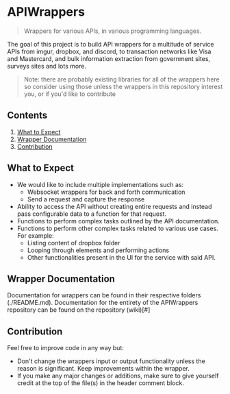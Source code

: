 # APIWrappers
> Wrappers for various APIs, in various programming languages.

The goal of this project is to build API wrappers for
a multitude of service APIs from imgur, dropbox, and discord,
to transaction networks like Visa and Mastercard, and bulk 
information extraction from government sites, surveys
sites and lots more.

> Note: there are probably existing libraries for all of
the wrappers here so consider using those unless
the wrappers in this repository interest you, or if you'd
like to contribute

## Contents

1. [What to Expect](#what-to-expect)
2. [Wrapper Documentation](#wrapper-documentation)
3. [Contribution](#contribution)

## What to Expect

* We would like to include multiple implementations such as:
    * Websocket wrappers for back and forth communication
    * Send a request and capture the response
* Ability to access the API without creating entire requests
and instead pass configurable data to a function for that
request.
* Functions to perform complex tasks outlined by the API
documentation.
* Functions to perform other complex tasks related to
various use cases. For example:
    * Listing content of dropbox folder
    * Looping through elements and performing actions
    * Other functionalities present in the UI for the
service with said API.

## Wrapper Documentation

Documentation for wrappers can be found in their
respective folders (./README.md). Documentation for
the entirety of the APIWrappers repository can be found
on the repository (wiki)[#]

## Contribution

Feel free to improve code in any way but:

* Don't change the wrappers input or output functionality
unless the reason is significant. Keep improvements
within the wrapper.
* If you make any major changes or additions, make sure
to give yourself credit at the top of the file(s) in the
header comment block.



